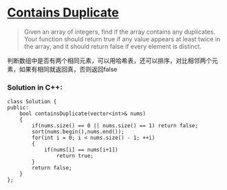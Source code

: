 # [Contains Duplicate][1]
> Given an array of integers, find if the array contains any duplicates. Your function should return true if any value appears at least twice in the array, and it should return false if every element is distinct.

判断数组中是否有两个相同元素，可以用哈希表，还可以排序，对比相邻两个元素，如果有相同就返回真，否则返回false 

### Solution in C++:

	class Solution {
	public:
	    bool containsDuplicate(vector<int>& nums) 
	    {
	        if(nums.size() == 0 || nums.size() == 1) return false;
	        sort(nums.begin(),nums.end());
	        for(int i = 0; i < nums.size() - 1; ++i)
	        {
	            if(nums[i] == nums[i+1])
	                return true;
	        }
	        return false;
	    }
	};


[1]:https://leetcode.com/problems/contains-duplicate/description/